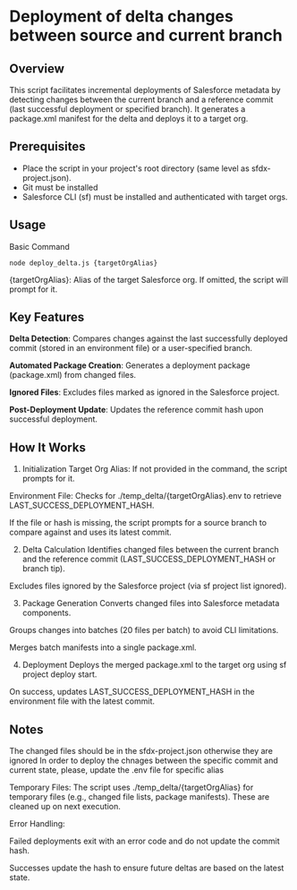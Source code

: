 # Deployment of delta changes between source and current branch

## Overview
This script facilitates incremental deployments of Salesforce metadata by detecting changes between the current branch and a reference commit (last successful deployment or specified branch). It generates a package.xml manifest for the delta and deploys it to a target org.

## Prerequisites

- Place the script in your project's root directory (same level as sfdx-project.json).
- Git must be installed
- Salesforce CLI (sf) must be installed and authenticated with target orgs.

## Usage

Basic Command

```node deploy_delta.js {targetOrgAlias}```

{targetOrgAlias}: Alias of the target Salesforce org. If omitted, the script will prompt for it.

## Key Features

**Delta Detection**: Compares changes against the last successfully deployed commit (stored in an environment file) or a user-specified branch.

**Automated Package Creation**: Generates a deployment package (package.xml) from changed files.

**Ignored Files**: Excludes files marked as ignored in the Salesforce project.

**Post-Deployment Update**: Updates the reference commit hash upon successful deployment.


## How It Works

1. Initialization
  Target Org Alias: If not provided in the command, the script prompts for it.

  Environment File: Checks for ./temp_delta/{targetOrgAlias}.env to retrieve LAST_SUCCESS_DEPLOYMENT_HASH.

  If the file or hash is missing, the script prompts for a source branch to compare against and uses its latest commit.

2. Delta Calculation
  Identifies changed files between the current branch and the reference commit (LAST_SUCCESS_DEPLOYMENT_HASH or branch tip).

  Excludes files ignored by the Salesforce project (via sf project list ignored).

3. Package Generation
  Converts changed files into Salesforce metadata components.

  Groups changes into batches (20 files per batch) to avoid CLI limitations.

  Merges batch manifests into a single package.xml.

4. Deployment
  Deploys the merged package.xml to the target org using sf project deploy start.

  On success, updates LAST_SUCCESS_DEPLOYMENT_HASH in the environment file with the latest commit.

## Notes
The changed files should be in the sfdx-project.json otherwise they are ignored
In order to deploy the chnages between the specific commit and current state, please, update the .env file for specific alias

Temporary Files: The script uses ./temp_delta/{targetOrgAlias} for temporary files (e.g., changed file lists, package manifests). These are cleaned up on next execution.

Error Handling:

Failed deployments exit with an error code and do not update the commit hash.

Successes update the hash to ensure future deltas are based on the latest state.
